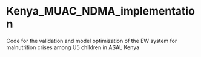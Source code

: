 # Kenya_MUAC_NDMA_implementation
Code for the validation and model optimization of the EW system for malnutrition crises among U5 children in ASAL Kenya
